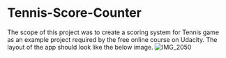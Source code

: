 # Tennis-Score-Counter
The scope of this project was to create a scoring system for Tennis game as an example project required by the free online course on Udacity.
The layout of the app should look like the below image.
![IMG_2050](https://user-images.githubusercontent.com/48778834/56477100-3ea52280-64a2-11e9-9742-69c11175de69.JPG)
